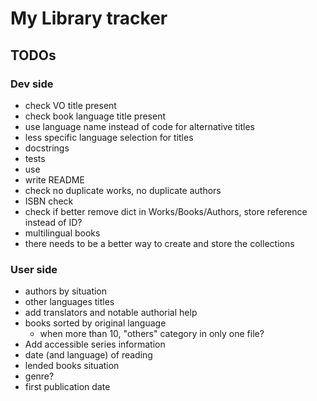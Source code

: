 # My Library tracker

## TODOs

### Dev side
- check VO title present
- check book language title present
- use language name instead of code for alternative titles
- less specific language selection for titles
- docstrings
- tests
- use
- write README
- check no duplicate works, no duplicate authors
- ISBN check
- check if better remove dict in Works/Books/Authors, store reference instead of ID?
- multilingual books
- there needs to be a better way to create and store the collections

### User side
- authors by situation
- other languages titles
- add translators and notable authorial help
- books sorted by original language
    - when more than 10, "others" category in only one file?
- Add accessible series information
- date (and language) of reading
- lended books situation
- genre?
- first publication date

